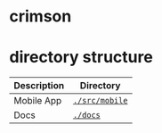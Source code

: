 # crimson

# directory structure

| Description | Directory                      |
| ----------- | ------------------------------ |
| Mobile App  | [`./src/mobile`](./src/mobile) |
| Docs        | [`./docs`](./docs)             |
